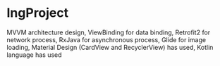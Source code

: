 # IngProject
MVVM architecture design,
ViewBinding for data binding,
Retrofit2 for network process,
RxJava for asynchronous process,
Glide for image loading,
Material Design (CardView and RecyclerView) has used,
Kotlin language has used